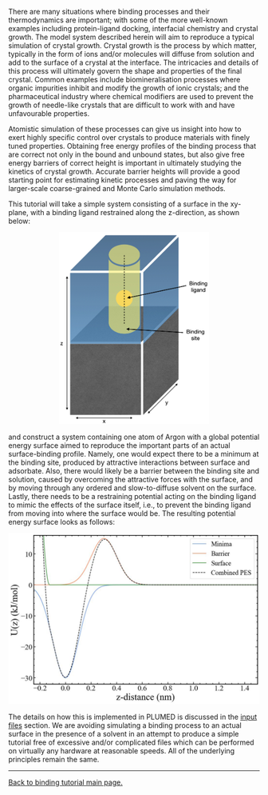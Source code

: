 There are many situations where binding processes and their thermodynamics are important; with some of the more well-known examples including protein-ligand docking, interfacial chemistry and crystal growth. The model system described herein will aim to reproduce a typical simulation of crystal growth. Crystal growth is the process by which matter, typically in the form of ions and/or molecules will diffuse from solution and add to the surface of a crystal at the interface. The intricacies and details of this process will ultimately govern the shape and properties of the final crystal. Common examples include biomineralisation processes where organic impurities inhibit and modify the growth of ionic crystals; and the pharmaceutical industry where chemical modifiers are used to prevent the growth of needle-like crystals that are difficult to work with and have unfavourable properties.

Atomistic simulation of these processes can give us insight into how to exert highly specific control over crystals to produce materials with finely tuned properties. Obtaining free energy profiles of the binding process that are correct not only in the bound and unbound states, but also give free energy barriers of correct height is important in ultimately studying the kinetics of crystal growth. Accurate barrier heights will provide a good starting point for estimating kinetic processes and paving the way for larger-scale coarse-grained and Monte Carlo simulation methods.

This tutorial will take a simple system consisting of a surface in the xy-plane, with a binding ligand restrained along the z-direction, as shown below:

<p align="center" >
<a href="link">
<img src="figures/simple_binding_figure.jpeg" alt="smpl_bnding" width="300"></a></p>

and construct a system containing one atom of Argon with a global potential energy surface aimed to reproduce the important parts of an actual surface-binding profile. Namely, one would expect there to be a minimum at the binding site, produced by attractive interactions between surface and adsorbate. Also, there would likely be a barrier between the binding site and solution, caused by overcoming the attractive forces with the surface, and by moving through any ordered and slow-to-diffuse solvent on the surface. Lastly, there needs to be a restraining potential acting on the binding ligand to mimic the effects of the surface itself, i.e., to prevent the binding ligand from moving into where the surface would be. The resulting potential energy surface looks as follows:

<p align="center" >
<a href="link">
<img src="figures/global_pes.jpg" alt="smpl_bnding" width="600"></a></p>

The details on how this is implemented in PLUMED is discussed in the [input files](inputs.md) section. We are avoiding simulating a binding process to an actual surface in the presence of a solvent in an attempt to produce a simple tutorial free of excessive and/or complicated files which can be performed on virtually any hardware at reasonable speeds. All of the underlying principles remain the same. 

---

[Back to binding tutorial main page.](../README.md)